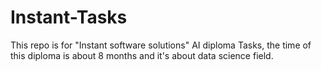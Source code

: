 # Instant-Tasks
This repo is for "Instant software solutions" AI diploma Tasks, the time of this diploma is about 8 months and it's about data science field.

